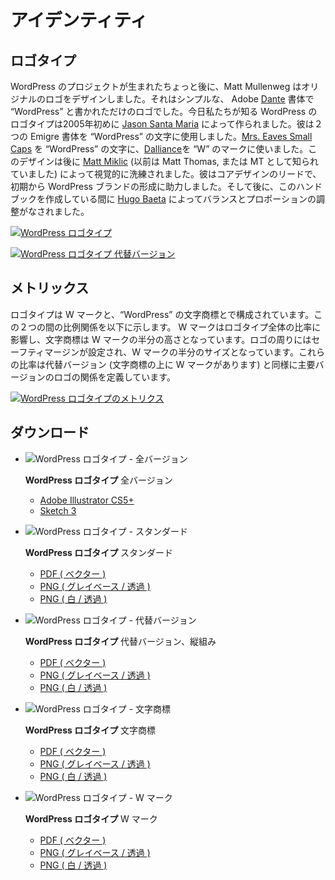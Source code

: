 <!-- # Identity -->
# アイデンティティ

<!-- ## Logotype -->
## ロゴタイプ

<!-- Shortly after the WordPress project was born, Matt Mullenweg designed the original logo; it was simply the word “WordPress” set in the Adobe [Dante](https://www.myfonts.com/fonts/adobe/dante/) typeface. The WordPress logotype as we know it today was created in early 2005 by [Jason Santa Maria](http://jasonsantamaria.com/). He used two Emigre typefaces: [Mrs. Eaves Small Caps](http://www.myfonts.com/fonts/emigre/mrs-eaves-ot/small-caps-ot/ "Emigre: Mrs. Eaves Small Caps") for the “WordPress” text, and [Dalliance](http://www.myfonts.com/fonts/emigre/dalliance-ot/roman/glyphs.html#glyphs/322943/77 "Emigre: Dalliance") as influence for the “W” mark. The design was later visually refined by [Matt Miklic](http://mattmiklic.com/) (formerly known as Matt Thomas, or MT) — the core design lead, who helped shape the WordPress brand from early on, and later further adjusted for balance and proportions by [Hugo Baeta](http://hugobaeta.com), during the creation of this Handbook. -->

WordPress のプロジェクトが生まれたちょっと後に、Matt Mullenweg はオリジナルのロゴをデザインしました。それはシンプルな、 Adobe [Dante](https://www.myfonts.com/fonts/adobe/dante/) 書体で “WordPress” と書かれただけのロゴでした。今日私たちが知る WordPress のロゴタイプは2005年初めに [Jason Santa Maria](http://jasonsantamaria.com/) によって作られました。彼は２つの Emigre 書体を “WordPress” の文字に使用しました。[Mrs. Eaves Small Caps](http://www.myfonts.com/fonts/emigre/mrs-eaves-ot/small-caps-ot/ "Emigre: Mrs. Eaves Small Caps") を “WordPress” の文字に、[Dalliance](http://www.myfonts.com/fonts/emigre/dalliance-ot/roman/glyphs.html#glyphs/322943/77 "Emigre: Dalliance")を “W” のマークに使いました。このデザインは後に [Matt Miklic](http://mattmiklic.com/) (以前は Matt Thomas, または MT として知られていました) によって視覚的に洗練されました。彼はコアデザインのリードで、初期から WordPress ブランドの形成に助力しました。そして後に、このハンドブックを作成している間に [Hugo Baeta](http://hugobaeta.com) によってバランスとプロポーションの調整がなされました。

<!-- [![WordPress Logotype](https://i0.wp.com/make.wordpress.org/design/files/2015/02/logotype-01-standard.png?resize=776%2C263&ssl=1)](https://i0.wp.com/make.wordpress.org/design/files/2015/02/logotype-01-standard.png?ssl=1) -->

[![WordPress ロゴタイプ](https://i0.wp.com/make.wordpress.org/design/files/2015/02/logotype-01-standard.png?resize=776%2C263&ssl=1)](https://i0.wp.com/make.wordpress.org/design/files/2015/02/logotype-01-standard.png?ssl=1)

<!-- [![WordPress Logotype Alternative](https://i1.wp.com/make.wordpress.org/design/files/2015/02/logotype-01-alternative.png?resize=776%2C420&ssl=1)](https://i1.wp.com/make.wordpress.org/design/files/2015/02/logotype-01-alternative.png?ssl=1) -->

[![WordPress ロゴタイプ 代替バージョン](https://i1.wp.com/make.wordpress.org/design/files/2015/02/logotype-01-alternative.png?resize=776%2C420&ssl=1)](https://i1.wp.com/make.wordpress.org/design/files/2015/02/logotype-01-alternative.png?ssl=1)

<!-- ## Metrics  -->
## メトリックス

<!-- The Logotype is composed of the W mark, and the “WordPress” wordmark. The proportional relationship between the two are demonstrated below. The W mark dictates the set of proportions for the whole logotype, and the wordmark is half the height of the W mark. There is a set safety margin around the logo, that measures half the size of the W mark. These proportions define the relationship of the logo in the main version as well as the alternate version (the one with the W mark on top of the wordmark). -->

ロゴタイプは W マークと、“WordPress” の文字商標とで構成されています。この２つの間の比例関係を以下に示します。 W マークはロゴタイプ全体の比率に影響し、文字商標は W マークの半分の高さとなっています。ロゴの周りにはセーフティマージンが設定され、W マークの半分のサイズとなっています。これらの比率は代替バージョン (文字商標の上に W マークがあります) と同様に主要バージョンのロゴの関係を定義しています。

<!-- [![WordPress Logotype Metrics](https://i1.wp.com/make.wordpress.org/design/files/2015/02/logotype-02-metrics.png?resize=776%2C665&ssl=1)](https://i1.wp.com/make.wordpress.org/design/files/2015/02/logotype-02-metrics.png?ssl=1) -->

[![WordPress ロゴタイプのメトリクス](https://i1.wp.com/make.wordpress.org/design/files/2015/02/logotype-02-metrics.png?resize=776%2C665&ssl=1)](https://i1.wp.com/make.wordpress.org/design/files/2015/02/logotype-02-metrics.png?ssl=1)

<!-- ## Downloads -->
## ダウンロード

<!-- *   ![WordPress Logotypes - All Versions](https://i2.wp.com/make.wordpress.org/design/files/2015/02/wordpress-logotype-allversions-download.png?w=776&ssl=1)
    
    **WordPress Logotypes** All Versions
    
    *   [Adobe Illustrator CS5+](https://make.wordpress.org/design/files/2016/09/WordPress-logotype-all.ai_.zip)
    *   [Sketch 3](https://make.wordpress.org/design/files/2016/09/WordPress-logotype-all.sketch.zip)
*   ![WordPress Logotype - Standard](https://i0.wp.com/make.wordpress.org/design/files/2015/02/wordpress-logotype-standard-download.png?w=776&ssl=1)
    
    **WordPress Logotype** Standard
    
    *   [PDF (Vector)](https://make.wordpress.org/design/files/2016/09/WordPress-logotype-standard.pdf)
    *   [PNG (BaseGray/transparent)](https://make.wordpress.org/design/files/2016/09/WordPress-logotype-standard.png)
    *   [PNG (White/transparent)](https://make.wordpress.org/design/files/2016/09/WordPress-logotype-standard-white.png)
*   ![WordPress Logotype - Alternative](https://i0.wp.com/make.wordpress.org/design/files/2015/02/wordpress-logotype-alternative-download.png?w=776&ssl=1)
    
    **WordPress Logotype** Alternative, vertical arrangement
    
    *   [PDF (Vector)](https://make.wordpress.org/design/files/2016/09/WordPress-logotype-alternative.pdf)
    *   [PNG (BaseGray/transparent)](https://make.wordpress.org/design/files/2016/09/WordPress-logotype-alternative.png)
    *   [PNG (White/transparent)](https://make.wordpress.org/design/files/2016/09/WordPress-logotype-alternative-white.png)
*   ![WordPress Logotype - Word Mark](https://i0.wp.com/make.wordpress.org/design/files/2015/02/wordpress-logotype-wordmark-download.png?w=776&ssl=1)
    
    **WordPress Logotype** Word Mark
    
    *   [PDF (Vector)](https://make.wordpress.org/design/files/2016/09/WordPress-logotype-wordmark.pdf)
    *   [PNG (BaseGray/transparent)](https://make.wordpress.org/design/files/2016/09/WordPress-logotype-wordmark.png)
    *   [PNG (White/transparent)](https://make.wordpress.org/design/files/2016/09/WordPress-logotype-wordmark-white.png)
*   ![WordPress Logotype - W Mark](https://i0.wp.com/make.wordpress.org/design/files/2015/02/wordpress-logotype-wmark-download.png?w=776&ssl=1)
    
    **WordPress Logotype** W Mark
    
    *   [PDF (Vector)](https://make.wordpress.org/design/files/2016/09/WordPress-logotype-wmark.pdf)
    *   [PNG (BaseGray/transparent)](https://make.wordpress.org/design/files/2016/09/WordPress-logotype-wmark.png)
    *   [PNG (White/transparent)](https://make.wordpress.org/design/files/2016/09/WordPress-logotype-wmark-white.png) -->
*   ![WordPress ロゴタイプ - 全バージョン](https://i2.wp.com/make.wordpress.org/design/files/2015/02/wordpress-logotype-allversions-download.png?w=776&ssl=1)
    
    **WordPress ロゴタイプ** 全バージョン
    
    *   [Adobe Illustrator CS5+](https://make.wordpress.org/design/files/2016/09/WordPress-logotype-all.ai_.zip)
    *   [Sketch 3](https://make.wordpress.org/design/files/2016/09/WordPress-logotype-all.sketch.zip)
*   ![WordPress ロゴタイプ - スタンダード](https://i0.wp.com/make.wordpress.org/design/files/2015/02/wordpress-logotype-standard-download.png?w=776&ssl=1)
    
    **WordPress ロゴタイプ** スタンダード
    
    *   [PDF ( ベクター )](https://make.wordpress.org/design/files/2016/09/WordPress-logotype-standard.pdf)
    *   [PNG ( グレイベース / 透過 )](https://make.wordpress.org/design/files/2016/09/WordPress-logotype-standard.png)
    *   [PNG ( 白 / 透過 )](https://make.wordpress.org/design/files/2016/09/WordPress-logotype-standard-white.png)
*   ![WordPress ロゴタイプ - 代替バージョン](https://i0.wp.com/make.wordpress.org/design/files/2015/02/wordpress-logotype-alternative-download.png?w=776&ssl=1)
    
    **WordPress ロゴタイプ** 代替バージョン、縦組み
    
    *   [PDF ( ベクター )](https://make.wordpress.org/design/files/2016/09/WordPress-logotype-alternative.pdf)
    *   [PNG ( グレイベース / 透過 )](https://make.wordpress.org/design/files/2016/09/WordPress-logotype-alternative.png)
    *   [PNG ( 白 / 透過 )](https://make.wordpress.org/design/files/2016/09/WordPress-logotype-alternative-white.png)
*   ![WordPress ロゴタイプ - 文字商標](https://i0.wp.com/make.wordpress.org/design/files/2015/02/wordpress-logotype-wordmark-download.png?w=776&ssl=1)
    
    **WordPress ロゴタイプ** 文字商標
    
    *   [PDF ( ベクター )](https://make.wordpress.org/design/files/2016/09/WordPress-logotype-wordmark.pdf)
    *   [PNG ( グレイベース / 透過 )](https://make.wordpress.org/design/files/2016/09/WordPress-logotype-wordmark.png)
    *   [PNG ( 白 / 透過 )](https://make.wordpress.org/design/files/2016/09/WordPress-logotype-wordmark-white.png)
*   ![WordPress ロゴタイプ - W マーク](https://i0.wp.com/make.wordpress.org/design/files/2015/02/wordpress-logotype-wmark-download.png?w=776&ssl=1)
    
    **WordPress ロゴタイプ** W マーク
    
    *   [PDF ( ベクター )](https://make.wordpress.org/design/files/2016/09/WordPress-logotype-wmark.pdf)
    *   [PNG ( グレイベース / 透過 )](https://make.wordpress.org/design/files/2016/09/WordPress-logotype-wmark.png)
    *   [PNG ( 白 / 透過 )](https://make.wordpress.org/design/files/2016/09/WordPress-logotype-wmark-white.png)

